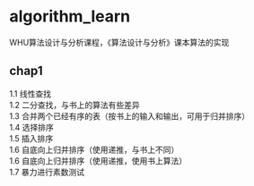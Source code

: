 # algorithm_learn
WHU算法设计与分析课程，《算法设计与分析》课本算法的实现
## chap1
1.1 线性查找 <br>
1.2 二分查找，与书上的算法有些差异 <br>
1.3 合并两个已经有序的表（按书上的输入和输出，可用于归并排序） <br>
1.4 选择排序<br>
1.5 插入排序<br>
1.6 自底向上归并排序（使用递推，与书上不同）<br>
1.6 自底向上归并排序（使用递推，使用书上算法）<br>
1.7 暴力进行素数测试<br>
